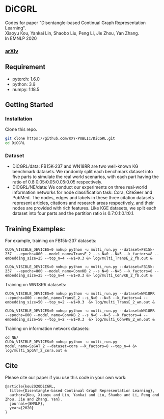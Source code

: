 # DiCGRL
Codes for paper "Disentangle-based Continual Graph Representation Learning".<br>
Xiaoyu Kou, Yankai Lin, Shaobo Liu, Peng Li, Jie Zhou, Yan Zhang.<br>
In EMNLP 2020
### [arXiv](https://arxiv.org/abs/2010.02565)

## Requirement

* pytorch: 1.6.0
* python: 3.6
* numpy: 1.18.5


## Getting Started

### Installation

Clone this repo.

```bash
git clone https://github.com/KXY-PUBLIC/DiCGRL.git
cd DiCGRL
```

### Dataset

- DiCGRL/data: FB15K-237 and WN18RR are two well-known KG benchmark datasets. 
We randomly split each benchmark dataset into five parts to simulate the real world scenarios, with each part having the ratio of 0.8:0.05:0.05:0.05:0.05 respectively.
- DiCGRL/NE/data: We conduct our experiments on three real-world information networks for node classification task: Cora, CiteSeer and PubMed. 
The nodes, edges and labels in these three citation datasets represent articles, citations and research areas respectively, and their nodes are provided with rich features.
Like KGE datasets, we split each dataset into four parts and the partition ratio is 0.7:0.1:0.1:0.1.


## Training Examples:

For example, training on FB15k-237 datasets:
```
CUDA_VISIBLE_DEVICES=0 nohup python -u multi_run.py --dataset=FB15k-237  --epochs=800 --model_name=TransE_2 --s_N=0 --N=5 --k_factors=8 --embedding_size=25 --top_n=4 --w1=0.3 &> log/multi_TransE_2_fb.out &
```
```
CUDA_VISIBLE_DEVICES=0 nohup python -u multi_run.py --dataset=FB15k-237  --epochs=800 --model_name=ConvKB_2 --s_N=0 --N=5 --k_factors=8 --embedding_size=25 --top_n=4 --w1=0.3 &> log/multi_ConvKB_2_fb.out &
```

Training on WN18RR datasets:

```
CUDA_VISIBLE_DEVICES=0 nohup python -u multi_run.py --dataset=WN18RR  --epochs=800 --model_name=TransE_2 --s_N=0 --N=5 --k_factors=4 --embedding_size=50 --top_n=2 --w1=0.3  &> log/multi_TransE_2_wn.out &
``` 
```
CUDA_VISIBLE_DEVICES=0 nohup python -u multi_run.py --dataset=WN18RR  --epochs=800 --model_name=ConvKB_2 --s_N=0 --N=5 --k_factors=4 --embedding_size=50 --top_n=2 --w1=0.3  &> log/multi_ConvKB_2_wn.out &
``` 

Training on information network datasets:

```
cd NE/
CUDA_VISIBLE_DEVICES=0 nohup python -u multi_run.py --model_name=SpGAT_2 --dataset=cora --k_factors=8 --top_n=4 &> log/multi_SpGAT_2_cora.out &
```


## Cite

Please cite our paper if you use this code in your own work:

```
@article{kou2020DiCGRL,
  title={Disentangle-based Continual Graph Representation Learning},
  author={Kou, Xiaoyu and Lin, Yankai and Liu, Shaobo and Li, Peng and Zhou, Jie and Zhang, Yan},
  journal={EMNLP},
  year={2020}
}
```

